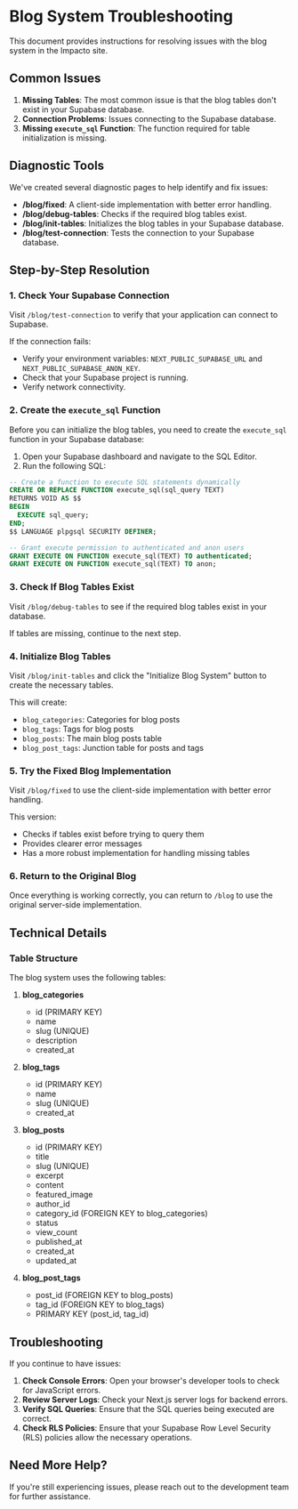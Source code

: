 # Blog System Troubleshooting

This document provides instructions for resolving issues with the blog system in the Impacto site.

## Common Issues

1. **Missing Tables**: The most common issue is that the blog tables don't exist in your Supabase database.
2. **Connection Problems**: Issues connecting to the Supabase database.
3. **Missing `execute_sql` Function**: The function required for table initialization is missing.

## Diagnostic Tools

We've created several diagnostic pages to help identify and fix issues:

- **/blog/fixed**: A client-side implementation with better error handling.
- **/blog/debug-tables**: Checks if the required blog tables exist.
- **/blog/init-tables**: Initializes the blog tables in your Supabase database.
- **/blog/test-connection**: Tests the connection to your Supabase database.

## Step-by-Step Resolution

### 1. Check Your Supabase Connection

Visit `/blog/test-connection` to verify that your application can connect to Supabase.

If the connection fails:
- Verify your environment variables: `NEXT_PUBLIC_SUPABASE_URL` and `NEXT_PUBLIC_SUPABASE_ANON_KEY`.
- Check that your Supabase project is running.
- Verify network connectivity.

### 2. Create the `execute_sql` Function

Before you can initialize the blog tables, you need to create the `execute_sql` function in your Supabase database:

1. Open your Supabase dashboard and navigate to the SQL Editor.
2. Run the following SQL:

```sql
-- Create a function to execute SQL statements dynamically
CREATE OR REPLACE FUNCTION execute_sql(sql_query TEXT)
RETURNS VOID AS $$
BEGIN
  EXECUTE sql_query;
END;
$$ LANGUAGE plpgsql SECURITY DEFINER;

-- Grant execute permission to authenticated and anon users
GRANT EXECUTE ON FUNCTION execute_sql(TEXT) TO authenticated;
GRANT EXECUTE ON FUNCTION execute_sql(TEXT) TO anon;
```

### 3. Check If Blog Tables Exist

Visit `/blog/debug-tables` to see if the required blog tables exist in your database.

If tables are missing, continue to the next step.

### 4. Initialize Blog Tables

Visit `/blog/init-tables` and click the "Initialize Blog System" button to create the necessary tables.

This will create:
- `blog_categories`: Categories for blog posts
- `blog_tags`: Tags for blog posts
- `blog_posts`: The main blog posts table
- `blog_post_tags`: Junction table for posts and tags

### 5. Try the Fixed Blog Implementation

Visit `/blog/fixed` to use the client-side implementation with better error handling.

This version:
- Checks if tables exist before trying to query them
- Provides clearer error messages
- Has a more robust implementation for handling missing tables

### 6. Return to the Original Blog

Once everything is working correctly, you can return to `/blog` to use the original server-side implementation.

## Technical Details

### Table Structure

The blog system uses the following tables:

1. **blog_categories**
   - id (PRIMARY KEY)
   - name
   - slug (UNIQUE)
   - description
   - created_at

2. **blog_tags**
   - id (PRIMARY KEY)
   - name
   - slug (UNIQUE)
   - created_at

3. **blog_posts**
   - id (PRIMARY KEY)
   - title
   - slug (UNIQUE)
   - excerpt
   - content
   - featured_image
   - author_id
   - category_id (FOREIGN KEY to blog_categories)
   - status
   - view_count
   - published_at
   - created_at
   - updated_at

4. **blog_post_tags**
   - post_id (FOREIGN KEY to blog_posts)
   - tag_id (FOREIGN KEY to blog_tags)
   - PRIMARY KEY (post_id, tag_id)

## Troubleshooting

If you continue to have issues:

1. **Check Console Errors**: Open your browser's developer tools to check for JavaScript errors.
2. **Review Server Logs**: Check your Next.js server logs for backend errors.
3. **Verify SQL Queries**: Ensure that the SQL queries being executed are correct.
4. **Check RLS Policies**: Ensure that your Supabase Row Level Security (RLS) policies allow the necessary operations.

## Need More Help?

If you're still experiencing issues, please reach out to the development team for further assistance. 